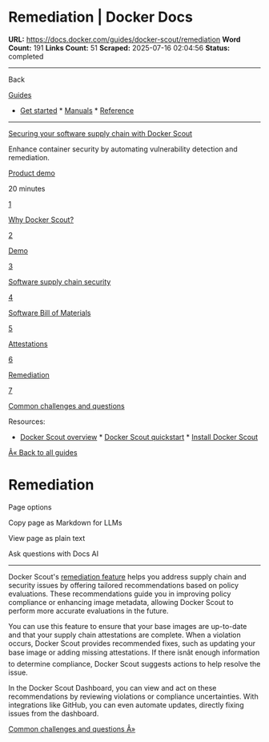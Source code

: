# Remediation | Docker Docs

**URL:** https://docs.docker.com/guides/docker-scout/remediation
**Word Count:** 191
**Links Count:** 51
**Scraped:** 2025-07-16 02:04:56
**Status:** completed

---

Back

[Guides](https://docs.docker.com/guides/)

  * [Get started](https://docs.docker.com/get-started/)   * [Manuals](https://docs.docker.com/manuals/)   * [Reference](https://docs.docker.com/reference/)

* * *

[Securing your software supply chain with Docker Scout](https://docs.docker.com/guides/docker-scout/)

Enhance container security by automating vulnerability detection and remediation.

[ Product demo](https://docs.docker.com/tags/product-demo/)

20 minutes

[1](https://docs.docker.com/guides/docker-scout/why/)

[Why Docker Scout?](https://docs.docker.com/guides/docker-scout/why/)

[2](https://docs.docker.com/guides/docker-scout/demo/)

[Demo](https://docs.docker.com/guides/docker-scout/demo/)

[3](https://docs.docker.com/guides/docker-scout/s3c/)

[Software supply chain security](https://docs.docker.com/guides/docker-scout/s3c/)

[4](https://docs.docker.com/guides/docker-scout/sbom/)

[Software Bill of Materials](https://docs.docker.com/guides/docker-scout/sbom/)

[5](https://docs.docker.com/guides/docker-scout/attestations/)

[Attestations](https://docs.docker.com/guides/docker-scout/attestations/)

[6](https://docs.docker.com/guides/docker-scout/remediation/)

[Remediation](https://docs.docker.com/guides/docker-scout/remediation/)

[7](https://docs.docker.com/guides/docker-scout/common-questions/)

[Common challenges and questions](https://docs.docker.com/guides/docker-scout/common-questions/)

Resources:

  * [Docker Scout overview](https://docs.docker.com/scout/)   * [Docker Scout quickstart](https://docs.docker.com/scout/quickstart/)   * [Install Docker Scout](https://docs.docker.com/scout/install/)

[Â« Back to all guides](https://docs.docker.com/guides/)

# Remediation

Page options

Copy page as Markdown for LLMs

View page as plain text

Ask questions with Docs AI

* * *

Docker Scout's [remediation feature](https://docs.docker.com/scout/policy/remediation/) helps you address supply chain and security issues by offering tailored recommendations based on policy evaluations. These recommendations guide you in improving policy compliance or enhancing image metadata, allowing Docker Scout to perform more accurate evaluations in the future.

You can use this feature to ensure that your base images are up-to-date and that your supply chain attestations are complete. When a violation occurs, Docker Scout provides recommended fixes, such as updating your base image or adding missing attestations. If there isnât enough information to determine compliance, Docker Scout suggests actions to help resolve the issue.

In the Docker Scout Dashboard, you can view and act on these recommendations by reviewing violations or compliance uncertainties. With integrations like GitHub, you can even automate updates, directly fixing issues from the dashboard.

[Common challenges and questions Â»](https://docs.docker.com/guides/docker-scout/common-questions/)